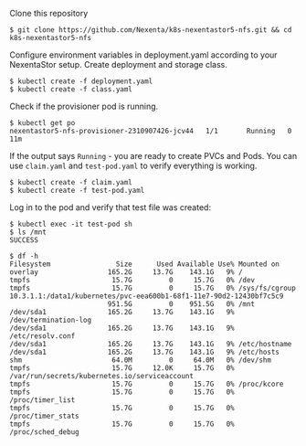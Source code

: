 Clone this repository
```console
$ git clone https://github.com/Nexenta/k8s-nexentastor5-nfs.git && cd k8s-nexentastor5-nfs
```

Configure environment variables in deployment.yaml according to your NexentaStor setup.
Create deployment and storage class.
```console
$ kubectl create -f deployment.yaml
$ kubectl create -f class.yaml
```

Check if the provisioner pod is running.
```console
$ kubectl get po
nexentastor5-nfs-provisioner-2310907426-jcv44   1/1       Running   0          11m
```

If the output says `Running` - you are ready to create PVCs and Pods.
You can use `claim.yaml` and `test-pod.yaml` to verify everything is working.
```console
$ kubectl create -f claim.yaml
$ kubectl create -f test-pod.yaml

```

Log in to the pod and verify that test file was created:
```console
$ kubectl exec -it test-pod sh
$ ls /mnt
SUCCESS

$ df -h
Filesystem                Size      Used Available Use% Mounted on
overlay                 165.2G     13.7G    143.1G   9% /
tmpfs                    15.7G         0     15.7G   0% /dev
tmpfs                    15.7G         0     15.7G   0% /sys/fs/cgroup
10.3.1.1:/data1/kubernetes/pvc-eea600b1-68f1-11e7-90d2-12430bf7c5c9
                        951.5G         0    951.5G   0% /mnt
/dev/sda1               165.2G     13.7G    143.1G   9% /dev/termination-log
/dev/sda1               165.2G     13.7G    143.1G   9% /etc/resolv.conf
/dev/sda1               165.2G     13.7G    143.1G   9% /etc/hostname
/dev/sda1               165.2G     13.7G    143.1G   9% /etc/hosts
shm                      64.0M         0     64.0M   0% /dev/shm
tmpfs                    15.7G     12.0K     15.7G   0% /var/run/secrets/kubernetes.io/serviceaccount
tmpfs                    15.7G         0     15.7G   0% /proc/kcore
tmpfs                    15.7G         0     15.7G   0% /proc/timer_list
tmpfs                    15.7G         0     15.7G   0% /proc/timer_stats
tmpfs                    15.7G         0     15.7G   0% /proc/sched_debug

```

